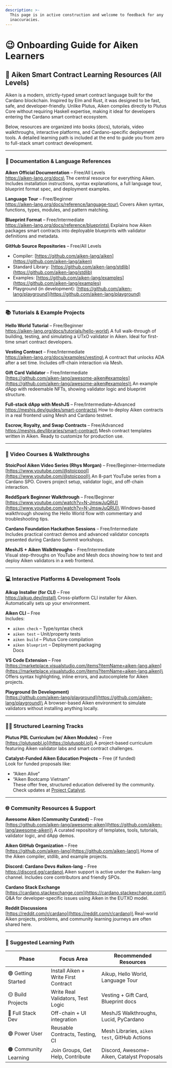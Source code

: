 ```yaml
---
description: >-
  This page is in active construction and welcome to feedback for any
  inaccuracies.
---
```


# 😉 Onboarding Guide for Aiken Learners

## 📘 Aiken Smart Contract Learning Resources (All Levels)

Aiken is a modern, strictly-typed smart contract language built for the Cardano blockchain. Inspired by Elm and Rust, it was designed to be fast, safe, and developer-friendly. Unlike Plutus, Aiken compiles directly to Plutus Core without requiring Haskell expertise, making it ideal for developers entering the Cardano smart contract ecosystem.

Below, resources are organized into books (docs), tutorials, video walkthroughs, interactive platforms, and Cardano-specific deployment tools. A detailed learning path is included at the end to guide you from zero to full-stack smart contract development.

***

### 📘 Documentation & Language References

**Aiken Official Documentation** – Free/All Levels\
https://aiken-lang.org/docs\
The central resource for everything Aiken. Includes installation instructions, syntax explanations, a full language tour, blueprint format spec, and deployment examples.

**Language Tour** – Free/Beginner\
https://aiken-lang.org/docs/reference/language-tour\
Covers Aiken syntax, functions, types, modules, and pattern matching.

**Blueprint Format** – Free/Intermediate\
https://aiken-lang.org/docs/reference/blueprints\
Explains how Aiken packages smart contracts into deployable blueprints with validator definitions and metadata.

**GitHub Source Repositories** – Free/All Levels

* Compiler: [https://github.com/aiken-lang/aiken](https://github.com/aiken-lang/aiken)
* Standard Library: [https://github.com/aiken-lang/stdlib](https://github.com/aiken-lang/stdlib)
* Examples: [https://github.com/aiken-lang/examples](https://github.com/aiken-lang/examples)
* Playground (in development): [https://github.com/aiken-lang/playground](https://github.com/aiken-lang/playground)

***

### 📚 Tutorials & Example Projects

**Hello World Tutorial** – Free/Beginner\
https://aiken-lang.org/docs/tutorials/hello-world\
A full walk-through of building, testing, and simulating a UTxO validator in Aiken. Ideal for first-time smart contract developers.

**Vesting Contract** – Free/Intermediate\
https://aiken-lang.org/docs/examples/vesting\
A contract that unlocks ADA after a set time. Includes off-chain interaction via Mesh.

**Gift Card Validator** – Free/Intermediate\
[https://github.com/aiken-lang/awesome-aiken#examples](https://github.com/aiken-lang/awesome-aiken#examples)\
An example dApp with redeemable NFTs, showing validator logic and blueprint structure.

**Full-stack dApp with MeshJS** – Free/Intermediate–Advanced\
https://meshjs.dev/guides/smart-contracts\
How to deploy Aiken contracts in a real frontend using Mesh and Cardano testnet.

**Escrow, Royalty, and Swap Contracts** – Free/Advanced\
https://meshjs.dev/libraries/smart-contract\
Mesh contract templates written in Aiken. Ready to customize for production use.

***

### 🎥 Video Courses & Walkthroughs

**StoicPool Aiken Video Series (Rhys Morgan)** – Free/Beginner–Intermediate\
[https://www.youtube.com/@stoicpool](https://www.youtube.com/@stoicpool)\
An 8-part YouTube series from a Cardano SPO. Covers project setup, validator logic, and off-chain interaction.

**ReddSpark Beginner Walkthrough** – Free/Beginner\
[https://www.youtube.com/watch?v=N-JmswJuQRU](https://www.youtube.com/watch?v=N-JmswJuQRU)\
Windows-based walkthrough showing the Hello World flow with commentary and troubleshooting tips.

**Cardano Foundation Hackathon Sessions** – Free/Intermediate\
Includes practical contract demos and advanced validator concepts presented during Cardano Summit workshops.

**MeshJS + Aiken Walkthroughs** – Free/Intermediate\
Visual step-throughs on YouTube and Mesh docs showing how to test and deploy Aiken validators in a web frontend.

***

### 💻 Interactive Platforms & Development Tools

**Aikup Installer (for CLI)** – Free\
https://aikup.dev/install\
Cross-platform CLI installer for Aiken. Automatically sets up your environment.

**Aiken CLI** – Free\
Includes:

* `aiken check` – Type/syntax check
* `aiken test` – Unit/property tests
* `aiken build` – Plutus Core compilation
* `aiken blueprint` – Deployment packaging\
  Docs

**VS Code Extension** – Free\
[https://marketplace.visualstudio.com/items?itemName=aiken-lang.aiken](https://marketplace.visualstudio.com/items?itemName=aiken-lang.aiken)\
Offers syntax highlighting, inline errors, and autocomplete for Aiken projects.

**Playground (In Development)**\
[https://github.com/aiken-lang/playground](https://github.com/aiken-lang/playground)\
A browser-based Aiken environment to simulate validators without installing anything locally.

***

### 🧑‍🏫 Structured Learning Tracks

**Plutus PBL Curriculum (w/ Aiken Modules)** – Free\
[https://plutuspbl.io](https://plutuspbl.io)\
A project-based curriculum featuring Aiken validator labs and smart contract challenges.

**Catalyst-Funded Aiken Education Projects** – Free (if funded)\
Look for funded proposals like:

* “Aiken Alive”
* “Aiken Bootcamp Vietnam”\
  These offer free, structured education delivered by the community. Check updates at [Project Catalyst](https://projectcatalyst.io).

***

### 🌐 Community Resources & Support

**Awesome Aiken (Community Curated)** – Free\
[https://github.com/aiken-lang/awesome-aiken](https://github.com/aiken-lang/awesome-aiken)\
A curated repository of templates, tools, tutorials, validator logic, and dApp demos.

**Aiken GitHub Organization** – Free\
[https://github.com/aiken-lang](https://github.com/aiken-lang)\
Home of the Aiken compiler, stdlib, and example projects.

**Discord: Cardano Devs #aiken-lang** – Free\
https://discord.gg/cardano\
Aiken support is active under the #aiken-lang channel. Includes core contributors and friendly SPOs.

**Cardano Stack Exchange**\
[https://cardano.stackexchange.com](https://cardano.stackexchange.com)\
Q\&A for developer-specific issues using Aiken in the EUTXO model.

**Reddit Discussions**\
[https://reddit.com/r/cardano](https://reddit.com/r/cardano)\
Real-world Aiken projects, problems, and community learning journeys are often shared here.

***

### 🧭 Suggested Learning Path

| Phase                 | Focus Area                           | Recommended Resources                        |
| --------------------- | ------------------------------------ | -------------------------------------------- |
| 🟢 Getting Started    | Install Aiken + Write First Contract | Aikup, Hello World, Language Tour            |
| 🟡 Build Projects     | Write Real Validators, Test Logic    | Vesting + Gift Card, Blueprint docs          |
| 🔵 Full Stack Dev     | Off-chain + UI integration           | MeshJS Walkthroughs, Lucid, PyCardano        |
| 🟣 Power User         | Reusable Contracts, Testing, CI      | Mesh Libraries, `aiken test`, GitHub Actions |
| 🟠 Community Learning | Join Groups, Get Help, Contribute    | Discord, Awesome-Aiken, Catalyst Proposals   |
